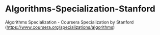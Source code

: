 # Algorithms-Specialization-Stanford
Algorithms Specialization - Coursera Specialization by Stanford (https://www.coursera.org/specializations/algorithms)
